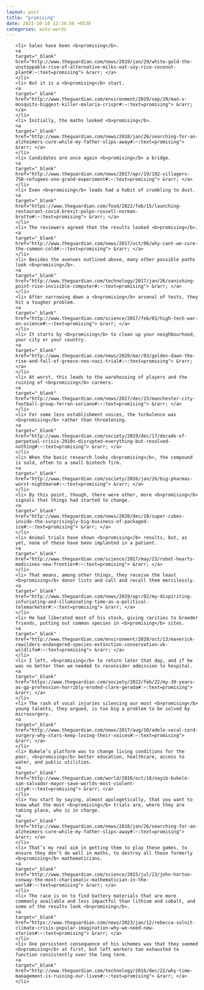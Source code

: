 ```yaml
---
layout: post
title: "promising"
date: 2023-10-10 12:34:56 +0530
categories: auto-words
---
```

<ol>

    <li> Sales have been <b>promising</b>.
    <a 
    target="_blank" 
    href="http://www.theguardian.com/news/2019/jan/29/white-gold-the-unstoppable-rise-of-alternative-milks-oat-soy-rice-coconut-plant#:~:text=promising"> &rarr; </a>
    </li>
    <li> But it is a <b>promising</b> start.
    <a 
    target="_blank" 
    href="http://www.theguardian.com/environment/2019/sep/20/man-v-mosquito-biggest-killer-malaria-crispr#:~:text=promising"> &rarr; </a>
    </li>
    <li> Initially, the maths looked <b>promising</b>.
    <a 
    target="_blank" 
    href="http://www.theguardian.com/news/2018/jan/26/searching-for-an-alzheimers-cure-while-my-father-slips-away#:~:text=promising"> &rarr; </a>
    </li>
    <li> Candidates are once again <b>promising</b> a bridge.
    <a 
    target="_blank" 
    href="http://www.theguardian.com/news/2017/apr/19/102-villagers-750-refugees-one-grand-experiment#:~:text=promising"> &rarr; </a>
    </li>
    <li> Even <b>promising</b> leads had a habit of crumbling to dust.
    <a 
    target="_blank" 
    href="https://www.theguardian.com/food/2022/feb/15/launching-restaurant-covid-brexit-polpo-russell-norman-brutto#:~:text=promising"> &rarr; </a>
    </li>
    <li> The reviewers agreed that the results looked <b>promising</b>.
    <a 
    target="_blank" 
    href="http://www.theguardian.com/news/2017/oct/06/why-cant-we-cure-the-common-cold#:~:text=promising"> &rarr; </a>
    </li>
    <li> Besides the avenues outlined above, many other possible paths look <b>promising</b>.
    <a 
    target="_blank" 
    href="http://www.theguardian.com/technology/2017/jan/26/vanishing-point-rise-invisible-computer#:~:text=promising"> &rarr; </a>
    </li>
    <li> After narrowing down a <b>promising</b> arsenal of tests, they hit a tougher problem.
    <a 
    target="_blank" 
    href="http://www.theguardian.com/science/2017/feb/01/high-tech-war-on-science#:~:text=promising"> &rarr; </a>
    </li>
    <li> It starts by <b>promising</b> to clean up your neighbourhood, your city or your country.
    <a 
    target="_blank" 
    href="http://www.theguardian.com/news/2020/mar/03/golden-dawn-the-rise-and-fall-of-greece-neo-nazi-trial#:~:text=promising"> &rarr; </a>
    </li>
    <li> At worst, this leads to the warehousing of players and the ruining of <b>promising</b> careers.
    <a 
    target="_blank" 
    href="http://www.theguardian.com/news/2017/dec/15/manchester-city-football-group-ferran-soriano#:~:text=promising"> &rarr; </a>
    </li>
    <li> For some less establishment voices, the turbulence was <b>promising</b> rather than threatening.
    <a 
    target="_blank" 
    href="http://www.theguardian.com/society/2019/dec/17/decade-of-perpetual-crisis-2010s-disrupted-everything-but-resolved-nothing#:~:text=promising"> &rarr; </a>
    </li>
    <li> When the basic research looks <b>promising</b>, the compound is sold, often to a small biotech firm.
    <a 
    target="_blank" 
    href="http://www.theguardian.com/society/2016/jan/26/big-pharmas-worst-nightmare#:~:text=promising"> &rarr; </a>
    </li>
    <li> By this point, though, there were other, more <b>promising</b> signals that things had started to change.
    <a 
    target="_blank" 
    href="http://www.theguardian.com/news/2020/dec/10/super-cubes-inside-the-surprisingly-big-business-of-packaged-ice#:~:text=promising"> &rarr; </a>
    </li>
    <li> Animal trials have shown <b>promising</b> results, but, as yet, none of these have been implanted in a patient.
    <a 
    target="_blank" 
    href="http://www.theguardian.com/science/2017/may/23/robot-hearts-medicines-new-frontier#:~:text=promising"> &rarr; </a>
    </li>
    <li> That means, among other things, they receive the least <b>promising</b> donor lists and call and recall them mercilessly.
    <a 
    target="_blank" 
    href="http://www.theguardian.com/news/2019/apr/02/my-dispiriting-infuriating-and-illuminating-time-as-a-political-telemarketer#:~:text=promising"> &rarr; </a>
    </li>
    <li> He had liberated most of his stock, giving rarities to breeder friends, putting out common species in <b>promising</b> sites.
    <a 
    target="_blank" 
    href="http://www.theguardian.com/environment/2020/oct/13/maverick-rewilders-endangered-species-extinction-conservation-uk-wildlife#:~:text=promising"> &rarr; </a>
    </li>
    <li> I left, <b>promising</b> to return later that day, and if he was no better then we needed to reconsider admission to hospital.
    <a 
    target="_blank" 
    href="https://www.theguardian.com/society/2022/feb/22/my-30-years-as-gp-profession-horribly-eroded-clare-gerada#:~:text=promising"> &rarr; </a>
    </li>
    <li> The rash of vocal injuries silencing our most <b>promising</b> young talents, they argued, is too big a problem to be solved by microsurgery.
    <a 
    target="_blank" 
    href="http://www.theguardian.com/news/2017/aug/10/adele-vocal-cord-surgery-why-stars-keep-losing-their-voices#:~:text=promising"> &rarr; </a>
    </li>
    <li> Bukele’s platform was to change living conditions for the poor, <b>promising</b> better education, healthcare, access to water, and public utilities.
    <a 
    target="_blank" 
    href="http://www.theguardian.com/world/2016/oct/18/nayib-bukele-san-salvador-mayor-save-worlds-most-violent-city#:~:text=promising"> &rarr; </a>
    </li>
    <li> You start by saying, almost apologetically, that you want to know what the most <b>promising</b> trials are, where they are taking place, who is in charge.
    <a 
    target="_blank" 
    href="http://www.theguardian.com/news/2018/jan/26/searching-for-an-alzheimers-cure-while-my-father-slips-away#:~:text=promising"> &rarr; </a>
    </li>
    <li> That’s my real aim in getting them to play these games, to ensure they don’t do well in maths, to destroy all these formerly <b>promising</b> mathematicians.
    <a 
    target="_blank" 
    href="http://www.theguardian.com/science/2015/jul/23/john-horton-conway-the-most-charismatic-mathematician-in-the-world#:~:text=promising"> &rarr; </a>
    </li>
    <li> The race is on to find battery materials that are more commonly available and less impactful than lithium and cobalt, and some of the results look <b>promising</b>.
    <a 
    target="_blank" 
    href="https://www.theguardian.com/news/2023/jan/12/rebecca-solnit-climate-crisis-popular-imagination-why-we-need-new-stories#:~:text=promising"> &rarr; </a>
    </li>
    <li> One persistent consequence of his schemes was that they seemed <b>promising</b> at first, but left workers too exhausted to function consistently over the long term.
    <a 
    target="_blank" 
    href="http://www.theguardian.com/technology/2016/dec/22/why-time-management-is-ruining-our-lives#:~:text=promising"> &rarr; </a>
    </li>